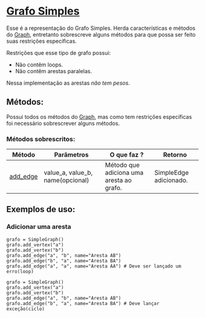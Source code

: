 # [Grafo Simples](https://github.com/Rickecr/PyGraph/blob/efc5d75006ac82773a4e7102c9d86d9e06ef31f2/py_graph_t/SimpleGraph.py#L11)
Esse é a representação do Grafo Simples. Herda características e métodos do [Graph](#graph.md), entretanto sobrescreve alguns métodos para que possa ser feito suas restrições específicas.

Restrições que esse tipo de grafo possui:

- Não contêm loops.
- Não contêm arestas paralelas.

Nessa implementação as arestas *não tem pesos*.

## Métodos:

Possui todos os métodos do [Graph](#graph.md), mas como tem restrições específicas foi necessário sobrescrever alguns métodos.

### Métodos sobrescritos:

| Método | Parâmetros | O que faz ? | Retorno |
----------------- | ---------- | --------- |--------- |
| [add_edge](#adicionar-uma-aresta)  | value_a, value_b, name(opcional) | Método que adiciona uma aresta ao grafo.  | SimpleEdge adicionado. |

## Exemplos de uso:

### Adicionar uma aresta

~~~python3
grafo = SimpleGraph()
grafo.add_vertex("a")
grafo.add_vertex("b")
grafo.add_edge("a", "b", name="Aresta AB")
grafo.add_edge("b", "a", name="Aresta BA")
grafo.add_edge("a", "a", name="Aresta AA") # Deve ser lançado um erro(loop)
~~~

~~~python3
grafo = SimpleGraph()
grafo.add_vertex("a")
grafo.add_vertex("b")
grafo.add_edge("a", "b", name="Aresta AB")
grafo.add_edge("b", "a", name="Aresta BA") # Deve lançar exceção(ciclo)
~~~